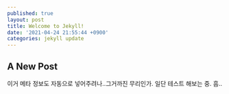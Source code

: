 ```yaml
---
published: true
layout: post
title: Welcome to Jekyll!
date: '2021-04-24 21:55:44 +0900'
categories: jekyll update
---
```

## A New Post

이거 메타 정보도 자동으로 넣어주려나..그거까진 무리인가. 일단 테스트 해보는 중.
흠..

